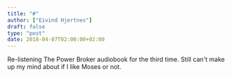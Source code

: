 ```yaml
---
title: "#"
author: ["Eivind Hjertnes"]
draft: false
type: "post"
date: 2018-04-07T02:00:00+02:00
---
```


Re-listening The Power Broker audiobook for the third time. Still can't
make up my mind about if I like Moses or not.
